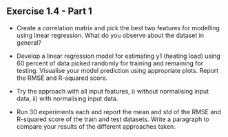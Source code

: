 

## Exercise 1.4 - Part 1

* Create a correlation matrix and pick the best two features for modelling using linear regression. What do you observe about the dataset in general?

* Develop a linear regression model for estimating y1 (heating load) using 60 percent of data picked randomly for training and remaining for testing.  Visualise your model prediction using appropriate plots. Report the RMSE and R-squared score. 

* Try the approach with all input features, i) without normalising input data, ii) with normalising input data. 

* Run 30 experiments each and report the mean and std of the RMSE and R-squared score of the train and test datasets. Write a paragraph to compare your results of the different approaches taken.